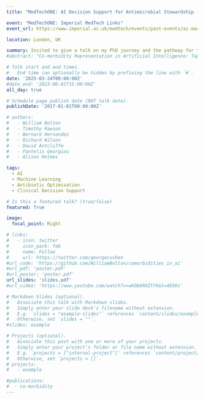 ```yaml
---
title: "MedTechONE: AI Decision Support for Antimicrobial Stewardship - Navigating Clinical Translation"

event: "MedTechONE: Imperial MedTech Links"
event_url: https://www.imperial.ac.uk/medtech/events/past-events/ai-machine-learning-systems-and-devices-with-autonomy/

location: London, UK

summary: Invited to give a talk on my PhD journey and the pathway for translating AI and machine learning systems from research settings into clinical use.
#abstract: "Co-morbidity Representation in Artificial Intelligence: Tapping into Unused Clinical Knowledge"

# Talk start and end times.
#   End time can optionally be hidden by prefixing the line with `#`.
date: '2025-03-24T00:00:00Z'
#date_end: '2023-06-01T15:00:00Z'
all_day: true

# Schedule page publish date (NOT talk date).
publishDate: '2017-01-01T00:00:00Z'

# authors:
#   - William Bolton
#   - Timothy Rawson
#   - Bernard Hernandez
#   - Richard Wilson
#   - David Antcliffe
#   - Pantelis Georgiou
#   - Alison Holmes

tags:
  - AI
  - Machine Learning
  - Antibiotic Optimisation
  - Clinical Decision Support

# Is this a featured talk? (true/false)
featured: True

image:
  focal_point: Right

# links:
#   - icon: twitter
#     icon_pack: fab
#     name: Follow
#     url: https://twitter.com/georgecushen
#url_code: 'https://github.com/WilliamBolton/comorbidities_in_ai'
#url_pdf: 'poster.pdf'
#url_poster: 'poster.pdf'
url_slides: 'slides.pdf'
#url_video: 'https://www.youtube.com/watch?v=wKOb6RXZtYk&t=4056s'

# Markdown Slides (optional).
#   Associate this talk with Markdown slides.
#   Simply enter your slide deck's filename without extension.
#   E.g. `slides = "example-slides"` references `content/slides/example-slides.md`.
#   Otherwise, set `slides = ""`.
#slides: example

# Projects (optional).
#   Associate this post with one or more of your projects.
#   Simply enter your project's folder or file name without extension.
#   E.g. `projects = ["internal-project"]` references `content/project/deep-learning/index.md`.
#   Otherwise, set `projects = []`.
# projects:
#   - example

#publications:
#  - co-morbidity
---
```


<!-- {{% callout note %}}
Click on the **Slides** button above to view the built-in slides feature.
{{% /callout %}}

Slides can be added in a few ways:

- **Create** slides using Hugo Blox Builder's [_Slides_](https://docs.hugoblox.com/reference/content-types/) feature and link using `slides` parameter in the front matter of the talk file
- **Upload** an existing slide deck to `static/` and link using `url_slides` parameter in the front matter of the talk file
- **Embed** your slides (e.g. Google Slides) or presentation video on this page using [shortcodes](https://docs.hugoblox.com/reference/markdown/).

Further event details, including [page elements](https://docs.hugoblox.com/reference/markdown/) such as image galleries, can be added to the body of this page. -->
